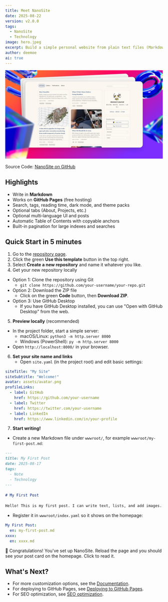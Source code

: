 ```yaml
---
title: Meet NanoSite
date: 2025-08-22
version: v2.0.0
tags:
  - NanoSite
  - Technology
image: hero.jpeg
excerpt: Build a simple personal website from plain text files (Markdown). No build tools, no databases — just edit files and publish. Perfect for blogs, notes, wikis, journals, or book chapters.
author: deemoe
ai: true
---
```


![hero](hero.jpeg)

Source Code: [NanoSite on GitHub](https://github.com/deemoe404/NanoSite)

## Highlights

- Write in **Markdown**
- Works on **GitHub Pages** (free hosting)
- Search, tags, reading time, dark mode, and theme packs
- Optional tabs (About, Projects, etc.)
- Optional multi‑language UI and posts
- Automatic Table of Contents with copyable anchors
- Built-in pagination for large indexes and searches

## Quick Start in 5 minutes

1) Go to the [repository page](https://github.com/deemoe404/NanoSite).  
2) Click the green **Use this template** button in the top right.  
3) Select **Create a new repository** and name it whatever you like. 
4) Get your new repository locally
  - Option 1: Clone the repository using Git
    - `git clone https://github.com/your-username/your-repo.git`
  - Option 2: Download the ZIP file
    - Click on the green **Code** button, then **Download ZIP**.
  - Option 3: Use GitHub Desktop
    - If you have GitHub Desktop installed, you can use "Open with GitHub Desktop" from the web.
5) **Preview locally** (recommended)
  - In the project folder, start a simple server:
    - macOS/Linux: `python3 -m http.server 8000`
    - Windows (PowerShell): `py -m http.server 8000`
  - Open `http://localhost:8000/` in your browser.
6) **Set your site name and links**
    - Open `site.yaml` (in the project root) and edit basic settings:
  ```yaml
  siteTitle: "My Site"
  siteSubtitle: "Welcome!"
  avatar: assets/avatar.png
  profileLinks:
    - label: GitHub
      href: https://github.com/your-username
    - label: Twitter
      href: https://twitter.com/your-username
    - label: LinkedIn
      href: https://www.linkedin.com/in/your-profile
  ```
7) **Start writing!**
  - Create a new Markdown file under `wwwroot/`, for example `wwwroot/my-first-post.md`:
  ```markdown
  ---
  title: My First Post
  date: 2025-08-17
  tags:
    - Note
    - Technology
  ---

  # My First Post

  Hello! This is my first post. I can write text, lists, and add images.
  ```
  - Register it in `wwwroot/index.yaml` so it shows on the homepage:
  ```yaml
  My First Post:
    en: my-first-post.md
  xxxx:
    en: xxxx.md
  ```

🎉 Congratulations! You've set up NanoSite. Reload the page and you should see your post card on the homepage. Click to read it. 

## What's Next?

- For more customization options, see the [Documentation](?id=post/doc_en.md).
- For deploying to GitHub Pages, see [Deploying to GitHub Pages](?id=post/githubpages_en.md).
- For SEO optimization, see [SEO optimization](?id=post/seo_en.md).
